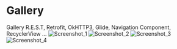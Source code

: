 # Gallery
Gallery
R.E.S.T, Retrofit, OkHTTP3, Glide, Navigation Component, RecyclerView ...
![Screenshot_1](https://github.com/MorrouWind/Gallery/assets/112803032/108a566c-96a5-4ce3-bcca-88342d6d0106)
![Screenshot_2](https://github.com/MorrouWind/Gallery/assets/112803032/2570d057-625f-49fa-bf51-276d6513cfa4)
![Screenshot_3](https://github.com/MorrouWind/Gallery/assets/112803032/00926084-ef69-43a5-bd17-e15a07c0965a)
![Screenshot_4](https://github.com/MorrouWind/Gallery/assets/112803032/400e407f-7340-4417-ab45-2c54738a4661)
